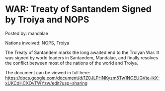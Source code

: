 # WAR: Treaty of Santandem Signed by Troiya and NOPS

Posted by: mandalae

Nations involved: NOPS, Troiya

The Treaty of Santandem marks the long awaited end to the Troiyan War. It was signed by world leaders in Santandem, Mandalae, and finally resolves the conflict between most of the nations of the world and Troiya.

The document can be viewed in full here: https://docs.google.com/document/d/1Z0JLPHNKyzm5Tw1NOEUGVte-lkX-xUKCdHCXOvTWYzw/edit?usp=sharing
